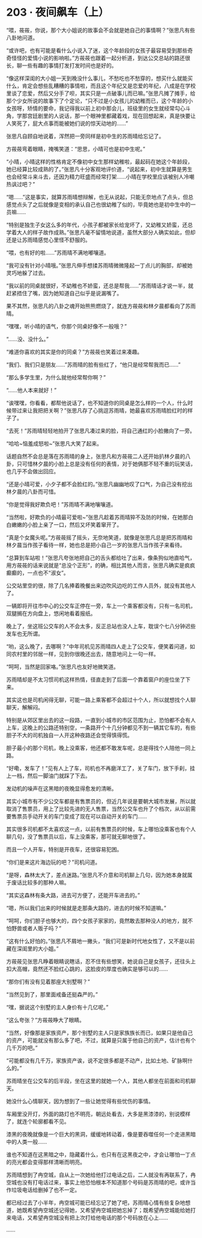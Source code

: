 # 203 · 夜间飙车（上）

“喂，莜莜，你说，那个大小姐说的故事会不会就是她自己的事情啊？”张思凡有些八卦地问道。

“或许吧，也有可能是看什么小说入了迷，这个年龄段的女孩子最容易受到那些奇奇怪怪的爱情小说的影响啦。”方莜莜也跟着一起分析道，到达公交总站的路还很长，聊一些有趣的事情打发打发时间也是好的。

“像这样深闺的大小姐一天到晚没什么事儿，不愁吃也不愁穿的，想买什么就能买什么，肯定会想些乱糟糟的事情啦，而且这个年纪又是恋爱的年纪，八成是在学校里谈了恋爱，然后又分手了呗，其实只是一点破事儿而已嘛。”张思凡摊了摊手，给那个少女所说的故事下了个定论，“只不过是小女孩儿的幼稚而已，这个年龄的小女孩呀，矫情的要命，我记得我以前上初中那会儿，班级里的女生就经常勾心斗角，学那宫廷剧里的人说话，那一个眼神里都藏着戏，现在回想起来，真是快要让人笑死了，屁大点事而能被她们说的惊天动地的……”

张思凡自顾自地说着，浑然把一旁同样是初中生的苏雨晴给忘记了。

方莜莜弯着眼睛，掩嘴笑道：“思思，小晴可也是初中生呢。”

“小晴，小晴这样的性格肯定不像初中女生那样幼稚啦，最起码在她这个年龄段，她已经算比较成熟的了。”张思凡十分客观地评价道，“说起来，初中生就算是男生也会经常斗来斗去，还因为精力旺盛而经常打架……小晴在学校里应该被别人冷嘲热讽过吧？”

“嗯……”这是事实，就算苏雨晴想辩解，也无从说起，只能无奈地点了点头，但总感觉点头了之后就像是变相的承认自己也很幼稚了似的，毕竟她也是初中生中的一员嘛……

“特别是独生子女这么多的年代，小孩子都被家长给宠坏了，又幼稚又娇蛮，还总学着大人的样子故作成熟。”张思凡毫不留情地说道，虽然大部分人确实如此，但却还是让苏雨晴感觉心里怪不舒服的。

“喂，也有好的啦……”苏雨晴不满地嘟嚷道。

“我可没有针对小晴哦。”张思凡伸手想揉苏雨晴微微隆起一丁点儿的胸部，却被她灵巧地躲了过去。

“我以前的同桌就很好，不幼稚也不娇蛮，还总是帮我……”苏雨晴话才说一半，就赶紧捂住了嘴，因为她知道自己似乎是说漏嘴了。

果不其然，张思凡的八卦之魂开始熊熊燃烧了，就连方莜莜和林夕晨都看向了苏雨晴。

“嘿嘿，听小晴的语气，你那个同桌好像不一般哦？”

“……没、没什么。”

“难道你喜欢的其实是你的同桌？”方莜莜也笑着过来凑趣。

“我们、我们只是朋友……”苏雨晴的脸有些红了，“他只是经常帮我而已……”

“那么多学生里，为什么就他经常帮你啊？”

“……他人本来就好！”

“诶嘿嘿，你看看，都帮他说话了，也不知道你的同桌是怎么样的一个人，什么时候带过来让我把把关啊？”张思凡存了心挑逗苏雨晴，她最喜欢苏雨晴脸红时的样子了。

“去死！”苏雨晴轻轻地拍开了张思凡凑过来的脸，将自己通红的小脸撇向了一旁。

“哈哈~恼羞成怒啦~”张思凡大笑了起来。

话题自然不会总是落在苏雨晴的身上，张思凡和方莜莜二人还开始扒林夕晨的八卦，只可惜林夕晨的小脸上总是没有任何的表情，对于她俩那不轻不重的玩笑话，也几乎不会做出回应。

“还是小晴可爱，小夕子都不会脸红的。”张思凡幽幽地叹了口气，为自己没有挖出林夕晨的八卦而可惜。

“你是觉得我好欺负吧！”苏雨晴不满地嚷嚷道。

“当然啦，好欺负的小晴最可爱啦~”张思凡趁着苏雨晴猝不及防的时候，在她那白白嫩嫩的小脸上亲了一口，然后又坏笑着窜开了。

“真是个女魔头呢。”方莜莜摇了摇头，无奈地笑道，就像是张思凡总是把苏雨晴和林夕晨当作孩子看待一样，她也总是把小自己一岁的张思凡当作孩子来看待。

“总算到车站啦！”张思凡夸张地把自己的舌头都给吐了出来，像条狗似地直哈气，用方莜莜的话来说就是“总没个正形”，的确，相比其他人而言，张思凡确实是疯疯癫癫的，一点也不“淑女”。

公交站里空的很，除了几名捧着晚餐出来边吹风边吃的工作人员外，就没有其他人了。

一辆即将开往市中心的公交车正停在一旁，车上一个乘客都没有，只有一名司机，双腿搁在方向盘上，悠闲地看着报纸。

晚上了，坐这班公交车的人不会太多，反正总站也没人上车，耽误个七八分钟迟些发车也无所谓。

“哟，这么晚了，去哪啊？”中年司机见苏雨晴四人走上了公交车，便笑着问道，如同农村里的邻居一样，见到你很晚还出去，随意地问上一句一样。

“呵呵，当然是回家咯。”张思凡也友好地微笑道。

苏雨晴却是不太习惯司机这样热情，径直走到了后面一个靠着窗户的座位坐了下来。

其实这也是司机闲得无聊，可能一路上乘客都不会超过十个人，所以就想找个人聊聊天，解解闷。

特别是从郊区里出去的这一段路，一直到小城市的市区范围为止，恐怕都不会有人上车，这晚上的公路还特别空，一条路开个十几分钟都见不到一辆其它车的，有些胆子不大的司机独自一人开这种夜路还会觉得慎得慌。

胆子最小的那个司机，晚上没乘客，他还都不敢发车呢，总是得找个人陪他一同上路。

“好嘞，发车了！”见有人上了车，司机也不再磨洋工了，关了车门，放下手刹，挂上一档，然后一脚油门就踩了下去。

发动机的噪声在这黑暗的夜晚显得愈发的清晰。

其实小城市有不少公交车都是有售票员的，但近几年说是要朝大城市发展，所以就取消了售票员，用上了比较先进的无人售票，当然公交车也升了个档次，从以前需要售票员手动开关的车门变成了现在可以自动开关的车门……

其实很多司机都不太喜欢这一点，以前有售票员的时候，车上哪怕没乘客也有个人聊几句，没了售票员以后，车上没乘客，那可就无聊地很了。

而且一个人开车，特别是开夜车，还很容易犯困。

“你们是来这片海边玩的吧？”司机问道。

“是呀，森林太大了，差点迷路。”张思凡不介意和司机聊上几句，因为她本身就属于废话比较多的那种人嘛。

“其实这森林有条大路，进去可方便了，还能开车进去的。”

“嗯，所以我们出来的时候就是走那条大路的，进去的时候不知道嘛。”

“呵呵，你们胆子也够大的，四个女孩子家家的，竟然敢去那种没人的地方，就不怕野兽或者人贩子吗？”

“这有什么好怕的。”张思凡不屑地一撇头，“我们可是新时代地女性了，又不是以前藏在深闺里的大小姐。”

方莜莜见张思凡睁着眼睛说瞎话，忍不住有些想笑，她说自己是女孩子，还往头上扣大高帽，竟然还不脸红心跳的，这脸皮的厚度也确实是够可以的……

“那你们有没有见着那座大别墅啊？”

“当然见到了，那里面戒备还挺森严的。”

“嘿，据说这个别墅的主人身价有十几亿呢。”

“这么夸张？”方莜莜睁大了眼睛。

“当然，好像那是家族资产，那个别墅的主人只是家族族长而已，如果只是他自己的资产，可能就没有那么多了吧，不过，就算是只属于他自己的资产，估计也有个几千万的吧。”

“可能都没有几千万，家族资产诶，说不定很多都是不动产，比如土地、矿脉啊什么的。”

苏雨晴坐在公交车的后半段，坐在这里的就她一个人，其他人都坐在前面和司机聊天。

她没什么心情聊天，因为想到了一些让她觉得有些忧伤的事情。

车厢里没开灯，外面的路灯也不明亮，朝远处看去，大多是黑漆漆的，别说模样了，就连个轮廓都看不见。

漆黑的夜晚就像是一个巨大的黑洞，缓缓地转动着，像是要吞噬任何一个走进黑暗中的人类一般……

谁也不知道在这黑暗之中，隐藏着什么，也只有在这黑夜之中，才会让哪怕一丁点的亮光都会变得那样清晰而明亮。

苏雨晴想到了冉空城，自从上一次她给他打过电话之后，二人就没有再联系了，冉空城也没有打电话过来，事实上他恐怕根本不知道那个号码是苏雨晴的吧，或许当作垃圾电话给删掉了也不一定。

都已经过去了小半年，冉空城可能已经忘记了她了吧，苏雨晴心情有些复杂地想道，她既希望冉空城还记得她，又希望冉空城把她忘掉了；既希望冉空城能给她打来电话，又希望冉空城没有把上次打给他电话的那个号码放在心上……

……
